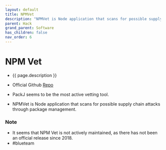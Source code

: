 ```yaml
---
layout: default
title: NPMVet
description: "NPMVet is Node application that scans for possible supply chain attacks through package management"
parent: Hack
grand_parent: Software
has_children: false
nav_order: 6
---
```

# NPM Vet
- {{ page.description }}
- Official Github [Repo](https://github.com/harksys/npmvet)
- PackJ seems to be the most active vetting tool. 

- NPMVet is Node application that scans for possible supply chain attacks through package management.  
  
### Note
- It seems that NPM Vet is not actively maintained, as there has not been an official release since 2018. 
- #blueteam 